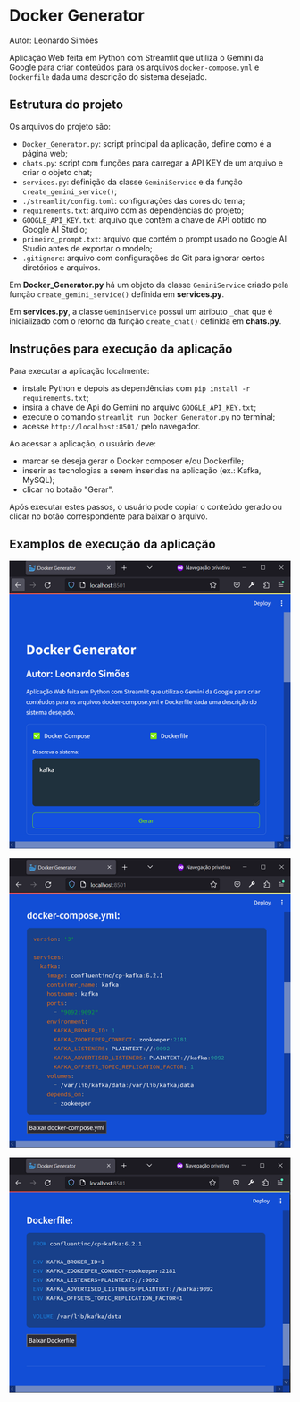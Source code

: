 # Docker Generator
Autor: Leonardo Simões

Aplicação Web feita em Python com Streamlit que utiliza o Gemini da Google para criar conteúdos para os arquivos
`docker-compose.yml` e `Dockerfile` dada uma descrição do sistema desejado.


## Estrutura do projeto
Os arquivos do projeto são:
- `Docker_Generator.py`: script principal da aplicação, define como é a página web;
- `chats.py`: script com funções para carregar a API KEY de um arquivo e criar o objeto chat;
- `services.py`: definição da classe `GeminiService` e da função `create_gemini_service()`;
- `./streamlit/config.toml`: configurações das cores do tema;
- `requirements.txt`: arquivo com as dependências do projeto;
- `GOOGLE_API_KEY.txt`: arquivo que contém a chave de API obtido no Google AI Studio;
- `primeiro_prompt.txt`: arquivo que contém o prompt usado no Google AI Studio antes de exportar o modelo;
- `.gitignore`: arquivo com configurações do Git para ignorar certos diretórios e arquivos.

Em **Docker_Generator.py** há um objeto da classe `GeminiService` criado pela função `create_gemini_service()` 
definida em **services.py**. 

Em **services.py**, a classe `GeminiService` possui um atributo `_chat` que é inicializado com o retorno da função 
`create_chat()` definida em **chats.py**.


## Instruções para execução da aplicação
Para executar a aplicação localmente:
- instale Python e depois as dependências com `pip install -r requirements.txt`;
- insira a chave de Api do Gemini no arquivo `GOOGLE_API_KEY.txt`;
- execute o comando `streamlit run Docker_Generator.py` no terminal;
- acesse `http://localhost:8501/` pelo navegador.

Ao acessar a aplicação, o usuário deve:
- marcar se deseja gerar o Docker composer e/ou Dockerfile;
- inserir as tecnologias a serem inseridas na aplicação (ex.: Kafka, MySQL);
- clicar no botaão "Gerar".

Após executar estes passos, o usuário pode copiar o conteúdo gerado
ou clicar no botão correspondente para baixar o arquivo.


## Examplos de execução da aplicação

![Image-01-DockerGenerator-Exemplo-01](images/Image-01-DockerGenerator-Exemplo-01.png)

![Image-02-DockerGenerator-Exemplo-01](images/Image-02-DockerGenerator-Exemplo-01.png)

![Image-03-DockerGenerator-Exemplo-01](images/Image-03-DockerGenerator-Exemplo-01.png)
